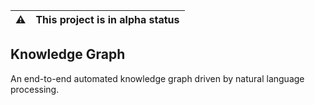 | :warning:     | This project is in alpha status        |
|---------------|:---------------------------------------|

## Knowledge Graph

An end-to-end automated knowledge graph driven by natural language processing.
